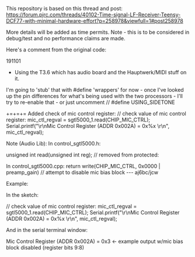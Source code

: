 This repository is based on this thread and post:
https://forum.pjrc.com/threads/40102-Time-signal-LF-Receiver-Teensy-DCF77-with-minimal-hardware-effort?p=258978&viewfull=1#post258978

More details will be added as time permits.
Note - this is to be considered in debug/test and no performance claims are made.

Here's a comment from the original code:

191101
- Using the T3.6 which has audio board and the Hauptwerk/MIDI
  stuff on it.

I'm going to 'stub' that with #define 'wrappers' for now - once I've looked
up the pin differences for what's being used with the two processors - I'll 
try to re-enable that - or just uncomment 
// #define USING_SIDETONE

+=+=+=
Added check of mic control register:
// check value of mic control register:
mic_ctl_regval = sgtl5000_1.read(CHIP_MIC_CTRL);
Serial.printf("\r\nMic Control Register (ADDR 0x002A) = 0x%x \r\n", mic_ctl_regval);

Note (Audio Lib):
In control_sgtl5000.h:

unsigned int read(unsigned int reg); // removed from protected:

In control_sgtl5000.cpp:
return write(CHIP_MIC_CTRL, 0x0000 | preamp_gain)                          // attempt to disable mic bias block --- aj6bc/jcw

Example:

In the sketch:

// check value of mic control register:
mic_ctl_regval = sgtl5000_1.read(CHIP_MIC_CTRL);
Serial.printf("\r\nMic Control Register (ADDR 0x002A) = 0x%x \r\n", mic_ctl_regval);

And in the serial terminal window:

Mic Control Register (ADDR 0x002A) = 0x3  <- example output w/mic bias block disabled (register bits 9:8)